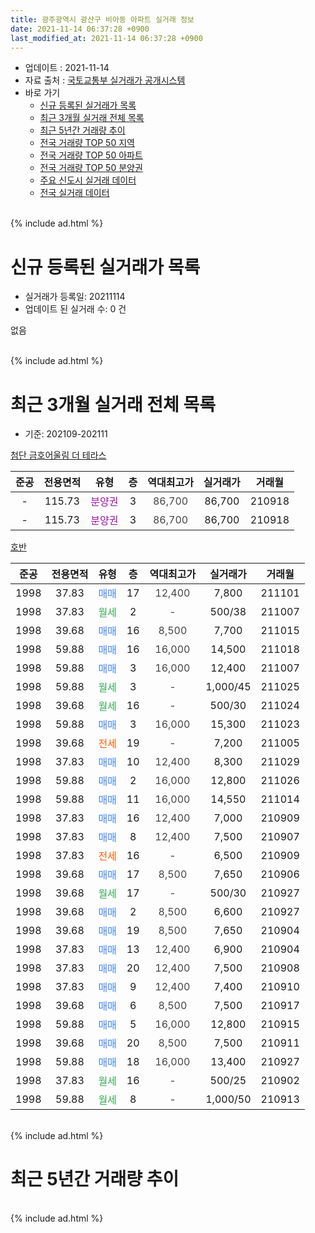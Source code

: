 ```yaml
---
title: 광주광역시 광산구 비아동 아파트 실거래 정보
date: 2021-11-14 06:37:28 +0900
last_modified_at: 2021-11-14 06:37:28 +0900
---
```


* 업데이트 : 2021-11-14
* 자료 출처 : [국토교통부 실거래가 공개시스템](http://rt.molit.go.kr)
* 바로 가기
    * [신규 등록된 실거래가 목록](#신규-등록된-실거래가-목록)
    * [최근 3개월 실거래 전체 목록](#최근-3개월-실거래-전체-목록)
    * [최근 5년간 거래량 추이](#최근-5년간-거래량-추이)
    * [전국 거래량 TOP 50 지역](https://inasie.github.io/apt-trade-info/최근-3개월-전국에서-가장-거래가-많이-발생한-지역)
    * [전국 거래량 TOP 50 아파트](https://inasie.github.io/apt-trade-info/최근-3개월-전국에서-가장-거래가-많이-발생한-아파트)
    * [전국 거래량 TOP 50 분양권](https://inasie.github.io/apt-trade-info/최근-3개월-전국에서-가장-거래가-많이-발생한-분양권)
    * [주요 신도시 실거래 데이터](https://inasie.github.io/apt-trade-info/주요-신도시)
    * [전국 실거래 데이터](https://inasie.github.io/apt-trade-info/전국)
<br>
{% include ad.html %}
<br>

# 신규 등록된 실거래가 목록
* 실거래가 등록일: 20211114
* 업데이트 된 실거래 수: 0 건

없음

<br>
{% include ad.html %}
<br>

# 최근 3개월 실거래 전체 목록
* 기준: 202109-202111


[첨단 금호어울림 더 테라스](https://search.naver.com/search.naver?query=%EA%B4%91%EC%A3%BC%EA%B4%91%EC%97%AD%EC%8B%9C+%EA%B4%91%EC%82%B0%EA%B5%AC+%EB%B9%84%EC%95%84%EB%8F%99+%EC%B2%A8%EB%8B%A8+%EA%B8%88%ED%98%B8%EC%96%B4%EC%9A%B8%EB%A6%BC+%EB%8D%94+%ED%85%8C%EB%9D%BC%EC%8A%A4)

|준공|전용면적|유형|층|역대최고가|실거래가|거래월|
|:---:|:---:|:---:|:---:|:---:|:---:|:---:|
|-|115.73|<span style="color:#9C11A5">분양권</span>|3|<span style="color:#444444">86,700</span>|86,700|210918|
|-|115.73|<span style="color:#9C11A5">분양권</span>|3|<span style="color:#444444">86,700</span>|86,700|210918|

[호반](https://search.naver.com/search.naver?query=%EA%B4%91%EC%A3%BC%EA%B4%91%EC%97%AD%EC%8B%9C+%EA%B4%91%EC%82%B0%EA%B5%AC+%EB%B9%84%EC%95%84%EB%8F%99+%ED%98%B8%EB%B0%98)

|준공|전용면적|유형|층|역대최고가|실거래가|거래월|
|:---:|:---:|:---:|:---:|:---:|:---:|:---:|
|1998|37.83|<span style="color:#4285f3">매매</span>|17|<span style="color:#444444">12,400</span>|7,800|211101|
|1998|37.83|<span style="color:#34a853">월세</span>|2|<span style="color:#444444">-</span>|500/38|211007|
|1998|39.68|<span style="color:#4285f3">매매</span>|16|<span style="color:#444444">8,500</span>|7,700|211015|
|1998|59.88|<span style="color:#4285f3">매매</span>|16|<span style="color:#444444">16,000</span>|14,500|211018|
|1998|59.88|<span style="color:#4285f3">매매</span>|3|<span style="color:#444444">16,000</span>|12,400|211007|
|1998|59.88|<span style="color:#34a853">월세</span>|3|<span style="color:#444444">-</span>|1,000/45|211025|
|1998|39.68|<span style="color:#34a853">월세</span>|16|<span style="color:#444444">-</span>|500/30|211024|
|1998|59.88|<span style="color:#4285f3">매매</span>|3|<span style="color:#444444">16,000</span>|15,300|211023|
|1998|39.68|<span style="color:#ff5a00">전세</span>|19|<span style="color:#444444">-</span>|7,200|211005|
|1998|37.83|<span style="color:#4285f3">매매</span>|10|<span style="color:#444444">12,400</span>|8,300|211029|
|1998|59.88|<span style="color:#4285f3">매매</span>|2|<span style="color:#444444">16,000</span>|12,800|211026|
|1998|59.88|<span style="color:#4285f3">매매</span>|11|<span style="color:#444444">16,000</span>|14,550|211014|
|1998|37.83|<span style="color:#4285f3">매매</span>|16|<span style="color:#444444">12,400</span>|7,000|210909|
|1998|37.83|<span style="color:#4285f3">매매</span>|8|<span style="color:#444444">12,400</span>|7,500|210907|
|1998|37.83|<span style="color:#ff5a00">전세</span>|16|<span style="color:#444444">-</span>|6,500|210909|
|1998|39.68|<span style="color:#4285f3">매매</span>|17|<span style="color:#444444">8,500</span>|7,650|210906|
|1998|39.68|<span style="color:#34a853">월세</span>|17|<span style="color:#444444">-</span>|500/30|210927|
|1998|39.68|<span style="color:#4285f3">매매</span>|2|<span style="color:#444444">8,500</span>|6,600|210927|
|1998|39.68|<span style="color:#4285f3">매매</span>|19|<span style="color:#444444">8,500</span>|7,650|210904|
|1998|37.83|<span style="color:#4285f3">매매</span>|13|<span style="color:#444444">12,400</span>|6,900|210904|
|1998|37.83|<span style="color:#4285f3">매매</span>|20|<span style="color:#444444">12,400</span>|7,500|210908|
|1998|37.83|<span style="color:#4285f3">매매</span>|9|<span style="color:#444444">12,400</span>|7,400|210910|
|1998|39.68|<span style="color:#4285f3">매매</span>|6|<span style="color:#444444">8,500</span>|7,500|210917|
|1998|59.88|<span style="color:#4285f3">매매</span>|5|<span style="color:#444444">16,000</span>|12,800|210915|
|1998|39.68|<span style="color:#4285f3">매매</span>|20|<span style="color:#444444">8,500</span>|7,500|210911|
|1998|59.88|<span style="color:#4285f3">매매</span>|18|<span style="color:#444444">16,000</span>|13,400|210927|
|1998|37.83|<span style="color:#34a853">월세</span>|16|<span style="color:#444444">-</span>|500/25|210902|
|1998|59.88|<span style="color:#34a853">월세</span>|8|<span style="color:#444444">-</span>|1,000/50|210913|


<br>
{% include ad.html %}
<br>

# 최근 5년간 거래량 추이


<div style="width:100%;">
    <canvas id="deal_progress" height="200"></canvas>
</div>

<script>
new Chart(document.getElementById("deal_progress"), {
    type: 'line',
    data: {
        labels: ['201611','201612','201701','201702','201703','201704','201705','201706','201707','201708','201709','201710','201711','201712','201801','201802','201803','201804','201805','201806','201807','201808','201809','201810','201811','201812','201901','201902','201903','201904','201905','201906','201907','201908','201909','201910','201911','201912','202001','202002','202003','202004','202005','202006','202007','202008','202009','202010','202011','202012','202101','202102','202103','202104','202105','202106','202107','202108','202109','202110','202111'],
        datasets: [{
            label: '매매',
            pointRadius: 1,
            data: [13, 8, 10, 11, 14, 9, 8, 5, 12, 6, 10, 8, 5, 7, 10, 9, 16, 12, 10, 14, 11, 18, 16, 8, 8, 7, 10, 12, 13, 17, 13, 8, 7, 10, 10, 4, 8, 8, 5, 9, 12, 6, 3, 7, 7, 8, 13, 10, 11, 9, 6, 4, 7, 10, 11, 11, 6, 11, 14, 7, 1],
            borderColor: "rgba(255, 201, 14, 1)",
            backgroundColor: "rgba(255, 201, 14, 0.5)",
            fill: false,
            lineTension: 0
        },{
            label: '전월세',
            pointRadius: 1,
            data: [5, 3, 3, 7, 10, 7, 9, 11, 3, 11, 7, 8, 3, 4, 1, 3, 8, 5, 4, 7, 4, 1, 2, 3, 3, 1, 1, 0, 8, 6, 7, 3, 4, 2, 6, 4, 4, 3, 4, 8, 4, 5, 7, 1, 4, 6, 4, 4, 3, 3, 3, 5, 3, 8, 6, 6, 0, 3, 4, 4, 0],
            borderColor: "rgba(0, 141, 185, 1)",
            backgroundColor: "rgba(0, 141, 185, 0.5)",
            fill: false,
            lineTension: 0
        }
        ]
    },
    options: {
        responsive: true,
        title: {
            display: false
        },
        tooltips: {
            mode: 'index',
            intersect: false
        },
        hover: {
            mode: 'nearest',
            intersect: true
        },
        scales: {
            xAxes: [{
                display: true,
                scaleLabel: {
                    display: true,
                    labelString: '년/월'
                }
            }],
            yAxes: [{
                display: true,
                ticks: {
                    suggestedMin: 0,
                },
                scaleLabel: {
                    display: true,
                    labelString: '실거래 수'
                }
            }]
        }
    }
});

</script>


<br>
{% include ad.html %}
<br>

